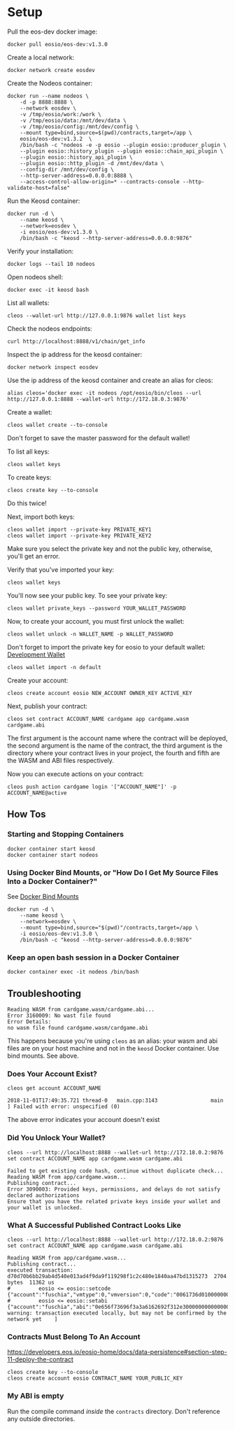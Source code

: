 # Setup

Pull the eos-dev docker image:

```
docker pull eosio/eos-dev:v1.3.0
```

Create a local network:

```
docker network create eosdev
```

Create the Nodeos container:

```
docker run --name nodeos \
    -d -p 8888:8888 \
    --network eosdev \
    -v /tmp/eosio/work:/work \
    -v /tmp/eosio/data:/mnt/dev/data \
    -v /tmp/eosio/config:/mnt/dev/config \
    --mount type=bind,source=$(pwd)/contracts,target=/app \
    eosio/eos-dev:v1.3.2  \
    /bin/bash -c "nodeos -e -p eosio --plugin eosio::producer_plugin \
    --plugin eosio::history_plugin --plugin eosio::chain_api_plugin \
    --plugin eosio::history_api_plugin \
    --plugin eosio::http_plugin -d /mnt/dev/data \
    --config-dir /mnt/dev/config \
    --http-server-address=0.0.0.0:8888 \
    --access-control-allow-origin=* --contracts-console --http-validate-host=false"
```

Run the Keosd container:

```
docker run -d \
    --name keosd \
    --network=eosdev \
    -i eosio/eos-dev:v1.3.0 \
    /bin/bash -c "keosd --http-server-address=0.0.0.0:9876"
```

Verify your installation:

```
docker logs --tail 10 nodeos
```

Open nodeos shell:

```
docker exec -it keosd bash
```

List all wallets:

```
cleos --wallet-url http://127.0.0.1:9876 wallet list keys
```

Check the nodeos endpoints:

```
curl http://localhost:8888/v1/chain/get_info
```

Inspect the ip address for the keosd container:

```
docker network inspect eosdev
```

Use the ip address of the keosd container and create an alias for cleos:

```
alias cleos='docker exec -it nodeos /opt/eosio/bin/cleos --url http://127.0.0.1:8888 --wallet-url http://172.18.0.3:9876'
```

Create a wallet:

```
cleos wallet create --to-console
```

Don't forget to save the master password for the default wallet!

To list all keys:

```
cleos wallet keys
```

To create keys:

```
cleos create key --to-console
```

Do this twice!

Next, import both keys:

```
cleos wallet import --private-key PRIVATE_KEY1
cleos wallet import --private-key PRIVATE_KEY2
```

Make sure you select the private key and not the public key, otherwise, you'll get an error.

Verify that you've imported your key:

```
cleos wallet keys
```

You'll now see your public key. To see your private key:

```
cleos wallet private_keys --password YOUR_WALLET_PASSWORD
```

Now, to create your account, you must first unlock the wallet:

```
cleos wallet unlock -n WALLET_NAME -p WALLET_PASSWORD
```

Don't forget to import the private key for eosio to your default wallet:
[Development Wallet](https://developers.eos.io/eosio-home/v1.3.0/docs/wallets)

```
cleos wallet import -n default
```

Create your account:

```
cleos create account eosio NEW_ACCOUNT OWNER_KEY ACTIVE_KEY 
```

Next, publish your contract:

```
cleos set contract ACCOUNT_NAME cardgame app cardgame.wasm cardgame.abi
```

The first argument is the account name where the contract will be deployed, the second argument is the name of the contract, the third argument is the directory where your contract lives in your project, the fourth and fifth are the WASM and ABI files respectively.

Now you can execute actions on your contract:

```
cleos push action cardgame login '["ACCOUNT_NAME"]' -p ACCOUNT_NAME@active
```

## How Tos

### Starting and Stopping Containers

```
docker container start keosd
docker container start nodeos
```

### Using Docker Bind Mounts, or "How Do I Get My Source Files Into a Docker Container?"

See [Docker Bind Mounts](https://docs.docker.com/storage/bind-mounts/#start-a-container-with-a-bind-mount)

```
docker run -d \
    --name keosd \
    --network=eosdev \
    --mount type=bind,source="$(pwd)"/contracts,target=/app \
    -i eosio/eos-dev:v1.3.0 \
    /bin/bash -c "keosd --http-server-address=0.0.0.0:9876"
```


### Keep an open bash session in a Docker Container

```
docker container exec -it nodeos /bin/bash
```

## Troubleshooting

```
Reading WASM from cardgame.wasm/cardgame.abi...
Error 3160009: No wast file found
Error Details:
no wasm file found cardgame.wasm/cardgame.abi
```

This happens because you're using `cleos` as an alias: your wasm and abi files are on your host machine and not in the `keosd` Docker container. Use bind mounts. See above.

### Does Your Account Exist?

```
cleos get account ACCOUNT_NAME
```

```
2018-11-01T17:49:35.721 thread-0   main.cpp:3143                 main                 ] Failed with error: unspecified (0)
```

The above error indicates your account doesn't exist


### Did You Unlock Your Wallet?

```
cleos --url http://localhost:8888 --wallet-url http://172.18.0.2:9876 set contract ACCOUNT_NAME app cardgame.wasm cardgame.abi
```

```
Failed to get existing code hash, continue without duplicate check...
Reading WASM from app/cardgame.wasm...
Publishing contract...
Error 3090003: Provided keys, permissions, and delays do not satisfy declared authorizations
Ensure that you have the related private keys inside your wallet and your wallet is unlocked.
```

### What A Successful Published Contract Looks Like

```
cleos --url http://localhost:8888 --wallet-url http://172.18.0.2:9876 set contract ACCOUNT_NAME app cardgame.wasm cardgame.abi
```

```
Reading WASM from app/cardgame.wasm...
Publishing contract...
executed transaction: d70d70b6bb29ab4d540e013ad4f9da9f119298f1c2c480e1840aa47bd1315273  2704 bytes  11362 us
#         eosio <= eosio::setcode               {"account":"fuschia","vmtype":0,"vmversion":0,"code":"0061736d0100000001560f60027f7e0060000060017e00...
#         eosio <= eosio::setabi                {"account":"fuschia","abi":"0e656f73696f3a3a6162692f312e300000000000000000"}
warning: transaction executed locally, but may not be confirmed by the network yet    ]
```

### Contracts Must Belong To An Account

https://developers.eos.io/eosio-home/docs/data-persistence#section-step-11-deploy-the-contract

```
cleos create key --to-console
cleos create account eosio CONTRACT_NAME YOUR_PUBLIC_KEY
```

### My ABI is empty

Run the compile command *inside* the `contracts` directory. Don't reference any outside directories. 
